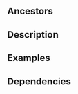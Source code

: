 <!-- 
  Template for minor maintenance tasks
  (new /chore branches)
  Optional sections may be omitted.
-->

## Ancestors
<!-- e.g., `dev` or `epic/update-docs-#75` -->

## Description
<!-- What needs to be updated/cleaned -->

## Examples
<!-- Docs to update, style fixes, configs, etc. -->

## Dependencies
<!-- Optional -->
